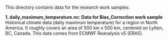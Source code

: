 This directory contains data for the research work samples.

**1. daily_maximum_temperature.nc: Data for Bias_Correction work sample**
Historical climate data (daily maximum temperature) for a region in North America. It roughly covers an area of 500 km x 500 km, centered on Lytton, BC, Canada. This data comes from ECMWF Reanalysis v5 (ERA5).
